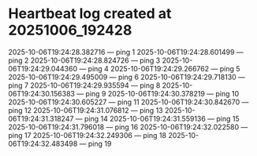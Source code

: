# Heartbeat log created at 20251006_192428
2025-10-06T19:24:28.382716 — ping 1
2025-10-06T19:24:28.601499 — ping 2
2025-10-06T19:24:28.824726 — ping 3
2025-10-06T19:24:29.044360 — ping 4
2025-10-06T19:24:29.266762 — ping 5
2025-10-06T19:24:29.495009 — ping 6
2025-10-06T19:24:29.718130 — ping 7
2025-10-06T19:24:29.935594 — ping 8
2025-10-06T19:24:30.156383 — ping 9
2025-10-06T19:24:30.378219 — ping 10
2025-10-06T19:24:30.605227 — ping 11
2025-10-06T19:24:30.842670 — ping 12
2025-10-06T19:24:31.076812 — ping 13
2025-10-06T19:24:31.318247 — ping 14
2025-10-06T19:24:31.559136 — ping 15
2025-10-06T19:24:31.796018 — ping 16
2025-10-06T19:24:32.022580 — ping 17
2025-10-06T19:24:32.249306 — ping 18
2025-10-06T19:24:32.483498 — ping 19
